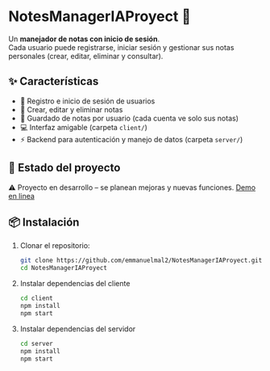 # NotesManagerIAProyect 📝

Un **manejador de notas con inicio de sesión**.  
Cada usuario puede registrarse, iniciar sesión y gestionar sus notas personales (crear, editar, eliminar y consultar).

## ✨ Características
- 🔑 Registro e inicio de sesión de usuarios
- 📝 Crear, editar y eliminar notas
- 📂 Guardado de notas por usuario (cada cuenta ve solo sus notas)
- 💻 Interfaz amigable (carpeta `client/`)
- ⚡ Backend para autenticación y manejo de datos (carpeta `server/`)

## 🚀 Estado del proyecto
⚠️ Proyecto en desarrollo – se planean mejoras y nuevas funciones.
[Demo en linea](https://notes-manager-ia-proyect.vercel.app)



## 📦 Instalación
1. Clonar el repositorio:
   ```bash
   git clone https://github.com/emmanuelmal2/NotesManagerIAProyect.git
   cd NotesManagerIAProyect
2. Instalar dependencias del cliente
    ```bash
    cd client
    npm install
    npm start
3. Instalar dependencias del servidor 
    ```bash
    cd server
    npm install
    npm start
